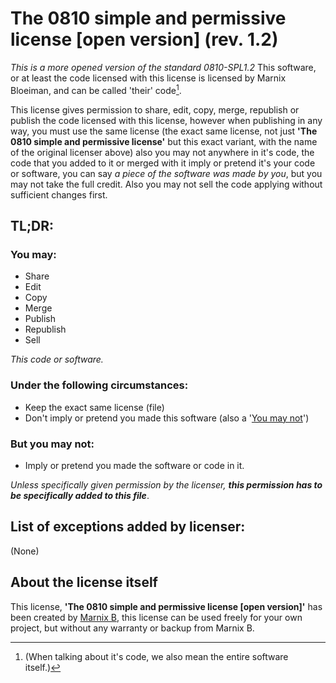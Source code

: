 
# The 0810 simple and permissive license [open version] (rev. 1.2)
*This is a more opened version of the standard 0810-SPL1.2*
This software, or at least the code licensed with this license is licensed by Marnix Bloeiman, and can be called 'their' code[^1].



This license gives permission to share, edit, copy, merge, republish or publish the code licensed with this license, however when publishing in any way, you must use the same license (the exact same license, not just **'The 0810 simple and permissive license'** but this exact variant, with the name of the original licenser above) also you may not anywhere in it's code, the code that you added to it or merged with it imply or pretend it's your code or software, you can say *a piece of the software was made by you*, but you may not take the full credit. Also you may not sell the code applying without sufficient changes first.



[^1]: (When talking about it's code, we also mean the entire software itself.)



## TL;DR:

### You may:

- Share
- Edit
- Copy
- Merge
- Publish
- Republish
- Sell

*This code or software.*

### Under the following circumstances:

- Keep the exact same license (file)
- Don't imply or pretend you made this software (also a '[You may not](#But-you-may-not-)')

### But you may not:

- Imply or pretend you made the software or code in it.

*Unless specifically given permission by the licenser, **this permission has to be specifically added to this file***.

## List of exceptions added by licenser:
(None)


## About the license itself

This license, **'The 0810 simple and permissive license [open version]'** has been created by [Marnix B](https://github.com/Marnix0810), this license can be used freely for your own project, but without any warranty or backup from Marnix B.